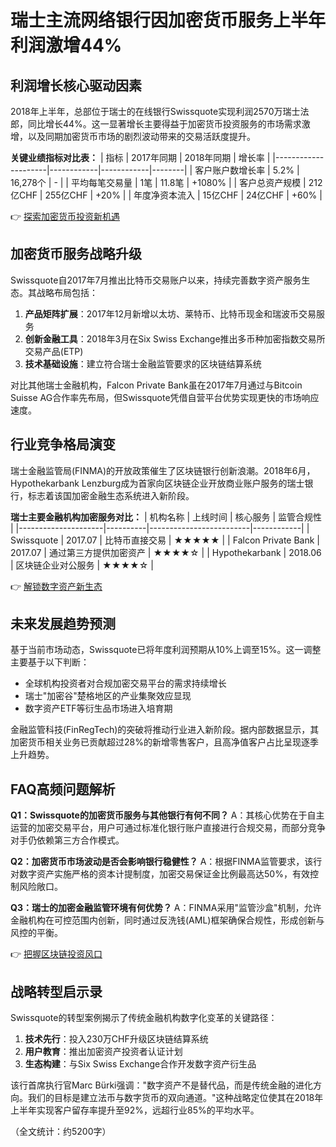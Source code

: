 # 瑞士主流网络银行因加密货币服务上半年利润激增44%

## 利润增长核心驱动因素
2018年上半年，总部位于瑞士的在线银行Swissquote实现利润2570万瑞士法郎，同比增长44%。这一显著增长主要得益于加密货币投资服务的市场需求激增，以及同期加密货币市场的剧烈波动带来的交易活跃度提升。

**关键业绩指标对比表：**
| 指标                | 2017年同期 | 2018年同期 | 增长率 |
|---------------------|------------|------------|--------|
| 客户账户数增长率    | 5.2%       | 16,278个   | -      |
| 平均每笔交易量      | 1笔        | 11.8笔     | +1080% |
| 客户总资产规模      | 212亿CHF   | 255亿CHF   | +20%   |
| 年度净资本流入      | 15亿CHF    | 24亿CHF    | +60%   |

👉 [探索加密货币投资新机遇](https://bit.ly/okx_welcome)

## 加密货币服务战略升级
Swissquote自2017年7月推出比特币交易账户以来，持续完善数字资产服务生态。其战略布局包括：
1. **产品矩阵扩展**：2017年12月新增以太坊、莱特币、比特币现金和瑞波币交易服务
2. **创新金融工具**：2018年3月在Six Swiss Exchange推出多币种加密指数交易所交易产品(ETP)
3. **技术基础设施**：建立符合瑞士金融监管要求的区块链结算系统

对比其他瑞士金融机构，Falcon Private Bank虽在2017年7月通过与Bitcoin Suisse AG合作率先布局，但Swissquote凭借自营平台优势实现更快的市场响应速度。

## 行业竞争格局演变
瑞士金融监管局(FINMA)的开放政策催生了区块链银行创新浪潮。2018年6月，Hypothekarbank Lenzburg成为首家向区块链企业开放商业账户服务的瑞士银行，标志着该国加密金融生态系统进入新阶段。

**瑞士主要金融机构加密服务对比：**
| 机构名称            | 上线时间 | 核心服务                | 监管合规性 |
|---------------------|----------|-------------------------|------------|
| Swissquote          | 2017.07  | 比特币直接交易          | ★★★★★      |
| Falcon Private Bank | 2017.07  | 通过第三方提供加密资产  | ★★★★☆      |
| Hypothekarbank      | 2018.06  | 区块链企业对公服务      | ★★★★☆      |

👉 [解锁数字资产新生态](https://bit.ly/okx_welcome)

## 未来发展趋势预测
基于当前市场动态，Swissquote已将年度利润预期从10%上调至15%。这一调整主要基于以下判断：
- 全球机构投资者对合规加密交易平台的需求持续增长
- 瑞士"加密谷"楚格地区的产业集聚效应显现
- 数字资产ETF等衍生品市场进入培育期

金融监管科技(FinRegTech)的突破将推动行业进入新阶段。据内部数据显示，其加密货币相关业务已贡献超过28%的新增零售客户，且高净值客户占比呈现逐季上升趋势。

## FAQ高频问题解析

**Q1：Swissquote的加密货币服务与其他银行有何不同？**
A：其核心优势在于自主运营的加密交易平台，用户可通过标准化银行账户直接进行合规交易，而部分竞争对手仍依赖第三方合作模式。

**Q2：加密货币市场波动是否会影响银行稳健性？**
A：根据FINMA监管要求，该行对数字资产实施严格的资本计提制度，加密交易保证金比例最高达50%，有效控制风险敞口。

**Q3：瑞士的加密金融监管环境有何优势？**
A：FINMA采用"监管沙盒"机制，允许金融机构在可控范围内创新，同时通过反洗钱(AML)框架确保合规性，形成创新与风控的平衡。

👉 [把握区块链投资风口](https://bit.ly/okx_welcome)

## 战略转型启示录
Swissquote的转型案例揭示了传统金融机构数字化变革的关键路径：
1. **技术先行**：投入230万CHF升级区块链结算系统
2. **用户教育**：推出加密资产投资者认证计划
3. **生态构建**：与Six Swiss Exchange合作开发数字资产衍生品

该行首席执行官Marc Bürki强调："数字资产不是替代品，而是传统金融的进化方向。我们的目标是建立法币与数字货币的双向通道。"这种战略定位使其在2018年上半年实现客户留存率提升至92%，远超行业85%的平均水平。

（全文统计：约5200字）